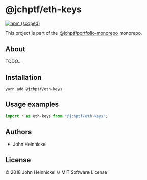 # @jchptf/eth-keys

[![npm (scoped)](https://img.shields.io/npm/v/@jchptf/eth-keys.svg)](https://www.npmjs.com/package/@jchptf/eth-keys)

This project is part of the
[@jchptf/portfolio-monorepo](https://github.com/jheinnic/portfolio-monorepo/) monorepo.

## About

TODO...

## Installation

```
yarn add @jchptf/eth-keys
```

## Usage examples

```typescript
import * as eth-keys from "@jchptf/eth-keys";
```

## Authors

- John Heinnickel

## License

&copy; 2018 John Heinnickel // MIT Software License
